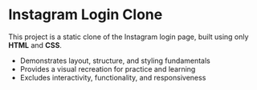 # Instagram Login Clone

This project is a static clone of the Instagram login page, built using only **HTML** and **CSS**.

-   Demonstrates layout, structure, and styling fundamentals
-   Provides a visual recreation for practice and learning
-   Excludes interactivity, functionality, and responsiveness
